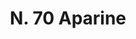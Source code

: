 ---
title: "N. 70 Aparine"
permalink: "/edition/plant070/"
plant-name: "N. 70"
plant-number: "070"
plant-xml: "/assets/xml/plant070.xml"
plant-img1: "/assets/img/plant070_verso.jpg"
plant-img2: "/assets/img/plant070.jpg"
plant-title: "N. 70 Aparine"
plant-wfo-link: "http://www.worldfloraonline.org/taxon/wfo-0000968296"
plant-kew-link: "https://powo.science.kew.org/taxon/urn:lsid:ipni.org:names:30007294-2"
plant-taxon-content: "Galium Aparine L."
layout: single-xml
---
